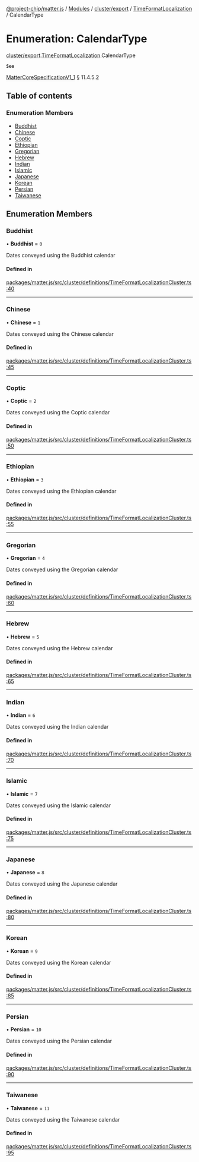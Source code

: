 [@project-chip/matter.js](../README.md) / [Modules](../modules.md) / [cluster/export](../modules/cluster_export.md) / [TimeFormatLocalization](../modules/cluster_export.TimeFormatLocalization.md) / CalendarType

# Enumeration: CalendarType

[cluster/export](../modules/cluster_export.md).[TimeFormatLocalization](../modules/cluster_export.TimeFormatLocalization.md).CalendarType

**`See`**

[MatterCoreSpecificationV1_1](../interfaces/spec_export.MatterCoreSpecificationV1_1.md) § 11.4.5.2

## Table of contents

### Enumeration Members

- [Buddhist](cluster_export.TimeFormatLocalization.CalendarType.md#buddhist)
- [Chinese](cluster_export.TimeFormatLocalization.CalendarType.md#chinese)
- [Coptic](cluster_export.TimeFormatLocalization.CalendarType.md#coptic)
- [Ethiopian](cluster_export.TimeFormatLocalization.CalendarType.md#ethiopian)
- [Gregorian](cluster_export.TimeFormatLocalization.CalendarType.md#gregorian)
- [Hebrew](cluster_export.TimeFormatLocalization.CalendarType.md#hebrew)
- [Indian](cluster_export.TimeFormatLocalization.CalendarType.md#indian)
- [Islamic](cluster_export.TimeFormatLocalization.CalendarType.md#islamic)
- [Japanese](cluster_export.TimeFormatLocalization.CalendarType.md#japanese)
- [Korean](cluster_export.TimeFormatLocalization.CalendarType.md#korean)
- [Persian](cluster_export.TimeFormatLocalization.CalendarType.md#persian)
- [Taiwanese](cluster_export.TimeFormatLocalization.CalendarType.md#taiwanese)

## Enumeration Members

### Buddhist

• **Buddhist** = ``0``

Dates conveyed using the Buddhist calendar

#### Defined in

[packages/matter.js/src/cluster/definitions/TimeFormatLocalizationCluster.ts:40](https://github.com/project-chip/matter.js/blob/ac2c2688/packages/matter.js/src/cluster/definitions/TimeFormatLocalizationCluster.ts#L40)

___

### Chinese

• **Chinese** = ``1``

Dates conveyed using the Chinese calendar

#### Defined in

[packages/matter.js/src/cluster/definitions/TimeFormatLocalizationCluster.ts:45](https://github.com/project-chip/matter.js/blob/ac2c2688/packages/matter.js/src/cluster/definitions/TimeFormatLocalizationCluster.ts#L45)

___

### Coptic

• **Coptic** = ``2``

Dates conveyed using the Coptic calendar

#### Defined in

[packages/matter.js/src/cluster/definitions/TimeFormatLocalizationCluster.ts:50](https://github.com/project-chip/matter.js/blob/ac2c2688/packages/matter.js/src/cluster/definitions/TimeFormatLocalizationCluster.ts#L50)

___

### Ethiopian

• **Ethiopian** = ``3``

Dates conveyed using the Ethiopian calendar

#### Defined in

[packages/matter.js/src/cluster/definitions/TimeFormatLocalizationCluster.ts:55](https://github.com/project-chip/matter.js/blob/ac2c2688/packages/matter.js/src/cluster/definitions/TimeFormatLocalizationCluster.ts#L55)

___

### Gregorian

• **Gregorian** = ``4``

Dates conveyed using the Gregorian calendar

#### Defined in

[packages/matter.js/src/cluster/definitions/TimeFormatLocalizationCluster.ts:60](https://github.com/project-chip/matter.js/blob/ac2c2688/packages/matter.js/src/cluster/definitions/TimeFormatLocalizationCluster.ts#L60)

___

### Hebrew

• **Hebrew** = ``5``

Dates conveyed using the Hebrew calendar

#### Defined in

[packages/matter.js/src/cluster/definitions/TimeFormatLocalizationCluster.ts:65](https://github.com/project-chip/matter.js/blob/ac2c2688/packages/matter.js/src/cluster/definitions/TimeFormatLocalizationCluster.ts#L65)

___

### Indian

• **Indian** = ``6``

Dates conveyed using the Indian calendar

#### Defined in

[packages/matter.js/src/cluster/definitions/TimeFormatLocalizationCluster.ts:70](https://github.com/project-chip/matter.js/blob/ac2c2688/packages/matter.js/src/cluster/definitions/TimeFormatLocalizationCluster.ts#L70)

___

### Islamic

• **Islamic** = ``7``

Dates conveyed using the Islamic calendar

#### Defined in

[packages/matter.js/src/cluster/definitions/TimeFormatLocalizationCluster.ts:75](https://github.com/project-chip/matter.js/blob/ac2c2688/packages/matter.js/src/cluster/definitions/TimeFormatLocalizationCluster.ts#L75)

___

### Japanese

• **Japanese** = ``8``

Dates conveyed using the Japanese calendar

#### Defined in

[packages/matter.js/src/cluster/definitions/TimeFormatLocalizationCluster.ts:80](https://github.com/project-chip/matter.js/blob/ac2c2688/packages/matter.js/src/cluster/definitions/TimeFormatLocalizationCluster.ts#L80)

___

### Korean

• **Korean** = ``9``

Dates conveyed using the Korean calendar

#### Defined in

[packages/matter.js/src/cluster/definitions/TimeFormatLocalizationCluster.ts:85](https://github.com/project-chip/matter.js/blob/ac2c2688/packages/matter.js/src/cluster/definitions/TimeFormatLocalizationCluster.ts#L85)

___

### Persian

• **Persian** = ``10``

Dates conveyed using the Persian calendar

#### Defined in

[packages/matter.js/src/cluster/definitions/TimeFormatLocalizationCluster.ts:90](https://github.com/project-chip/matter.js/blob/ac2c2688/packages/matter.js/src/cluster/definitions/TimeFormatLocalizationCluster.ts#L90)

___

### Taiwanese

• **Taiwanese** = ``11``

Dates conveyed using the Taiwanese calendar

#### Defined in

[packages/matter.js/src/cluster/definitions/TimeFormatLocalizationCluster.ts:95](https://github.com/project-chip/matter.js/blob/ac2c2688/packages/matter.js/src/cluster/definitions/TimeFormatLocalizationCluster.ts#L95)
